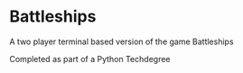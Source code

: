 # Battleships

A two player terminal based version of the game Battleships

Completed as part of a Python Techdegree
